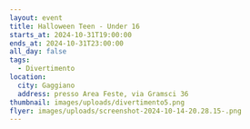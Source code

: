 ```yaml
---
layout: event
title: Halloween Teen - Under 16
starts_at: 2024-10-31T19:00:00
ends_at: 2024-10-31T23:00:00
all_day: false
tags:
  - Divertimento
location:
  city: Gaggiano
  address: presso Area Feste, via Gramsci 36
thumbnail: images/uploads/divertimento5.png
flyer: images/uploads/screenshot-2024-10-14-20.28.15-.png
---
```


